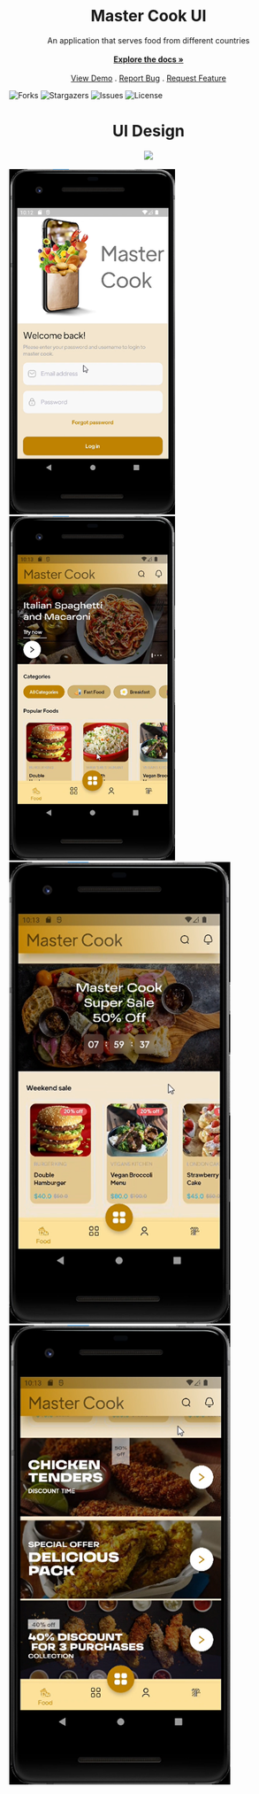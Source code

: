 <br/>

  <a href="https://github.com/hasanyatar/MasterCook-design"></a>

  <h1 align="center">Master Cook UI</h1>

  <p align="center">
    An application that serves food from different countries
    <br/>
    <br/>
    <a href="https://github.com/hasanyatar/MasterCook-design/tree/main/master_cook"><strong>Explore the docs »</strong></a>
    <br/>
    <br/>
    <a href="https://github.com/hasanyatar/MasterCook-design">View Demo</a>
    .
    <a href="https://github.com/hasanyatar/MasterCook-design/issues">Report Bug</a>
    .
    <a href="https://github.com/hasanyatar/MasterCook-design/issues">Request Feature</a>
  </p>
</p>



![Forks](https://img.shields.io/github/forks/hasanyatar/MasterCook-design?style=social) ![Stargazers](https://img.shields.io/github/stars/hasanyatar/MasterCook-design?style=social) ![Issues](https://img.shields.io/github/issues/hasanyatar/MasterCook-design) ![License](https://img.shields.io/github/license/hasanyatar/MasterCook-design) 

<h1 align="center">UI Design</h1>

<p align="center">

<img src="https://github.com/hasanyatar/MasterCook-design/blob/main/mastercook.gif" width="400">
</p>
<img src="https://github.com/hasanyatar/MasterCook-design/blob/main/login.png" width="300" alt=""><img src="https://github.com/hasanyatar/MasterCook-design/blob/main/page1.png" width="300" alt="">

<img src="https://github.com/hasanyatar/MasterCook-design/blob/main/page2.png" width="400">
<img src="https://github.com/hasanyatar/MasterCook-design/blob/main/page3.png" width="400">

